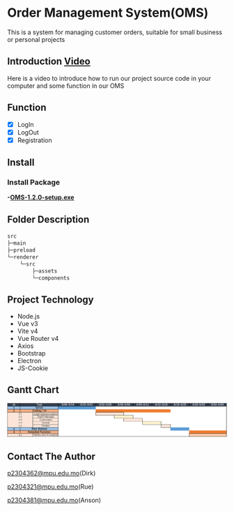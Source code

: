 # Order Management System(OMS)

This is a system for managing customer orders, suitable for small business or personal projects

## Introduction [Video](https://github.com/MPUDirk/SoftwareDev/releases/download/v1.2.1/Introduce.mp4)
Here is a video to introduce how to run our project source code in your computer and some function in our OMS

## Function

- [x] LogIn
- [x] LogOut
- [x] Registration

## Install

### Install Package

**-[OMS-1.2.0-setup.exe](https://github.com/MPUDirk/SoftwareDev/releases/download/Pre-release/frontend-1.1.0-setup.exe)**

## Folder Description

```
src
├─main
├─preload
└─renderer
    └─src
        ├─assets
        └─components
```

## Project Technology

- Node.js
- Vue v3
- Vite v4
- Vue Router v4
- Axios
- Bootstrap
- Electron
- JS-Cookie

## Gantt Chart

![image](./doc/Gantt%20Chart.jpg)

## Contact The Author

p2304362@mpu.edu.mo(Dirk)

p2304321@mpu.edu.mo(Rue)

p2304381@mpu.edu.mo(Anson)
